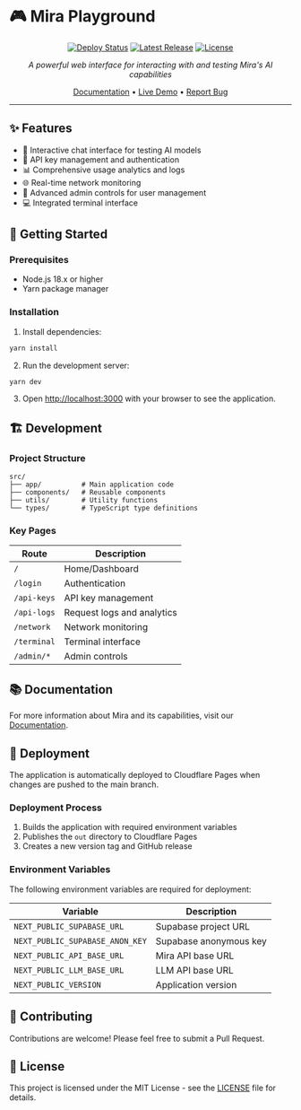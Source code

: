# 🎮 Mira Playground

<div align="center">

[![Deploy Status](https://img.shields.io/github/actions/workflow/status/Aroha-Labs/mira-client/release.yml?label=deploy)](https://github.com/Aroha-Labs/mira-client/actions/workflows/release.yml)
[![Latest Release](https://img.shields.io/github/v/release/Aroha-Labs/mira-client)](https://github.com/Aroha-Labs/mira-client/releases)
[![License](https://img.shields.io/github/license/Aroha-Labs/mira-client)](LICENSE)

_A powerful web interface for interacting with and testing Mira's AI capabilities_

[Documentation](https://docs.mira.ai) • [Live Demo](https://playground.mira.network) • [Report Bug](https://github.com/Aroha-Labs/mira-client/issues)

</div>

---

## ✨ Features

- 🤖 Interactive chat interface for testing AI models
- 🔑 API key management and authentication
- 📊 Comprehensive usage analytics and logs
- 🌐 Real-time network monitoring
- 👥 Advanced admin controls for user management
- 💻 Integrated terminal interface

## 🚀 Getting Started

### Prerequisites

- Node.js 18.x or higher
- Yarn package manager

### Installation

1. Install dependencies:

```bash
yarn install
```

2. Run the development server:

```bash
yarn dev
```

3. Open [http://localhost:3000](http://localhost:3000) with your browser to see the application.

## 🏗️ Development

### Project Structure

```
src/
├── app/          # Main application code
├── components/   # Reusable components
├── utils/        # Utility functions
└── types/        # TypeScript type definitions
```

### Key Pages

| Route       | Description                |
| ----------- | -------------------------- |
| `/`         | Home/Dashboard             |
| `/login`    | Authentication             |
| `/api-keys` | API key management         |
| `/api-logs` | Request logs and analytics |
| `/network`  | Network monitoring         |
| `/terminal` | Terminal interface         |
| `/admin/*`  | Admin controls             |

## 📚 Documentation

For more information about Mira and its capabilities, visit our [Documentation](https://docs.mira.ai).

## 🚢 Deployment

The application is automatically deployed to Cloudflare Pages when changes are pushed to the main branch.

### Deployment Process

1. Builds the application with required environment variables
2. Publishes the `out` directory to Cloudflare Pages
3. Creates a new version tag and GitHub release

### Environment Variables

The following environment variables are required for deployment:

| Variable                        | Description            |
| ------------------------------- | ---------------------- |
| `NEXT_PUBLIC_SUPABASE_URL`      | Supabase project URL   |
| `NEXT_PUBLIC_SUPABASE_ANON_KEY` | Supabase anonymous key |
| `NEXT_PUBLIC_API_BASE_URL`      | Mira API base URL      |
| `NEXT_PUBLIC_LLM_BASE_URL`      | LLM API base URL       |
| `NEXT_PUBLIC_VERSION`           | Application version    |

## 🤝 Contributing

Contributions are welcome! Please feel free to submit a Pull Request.

## 📄 License

This project is licensed under the MIT License - see the [LICENSE](LICENSE) file for details.
